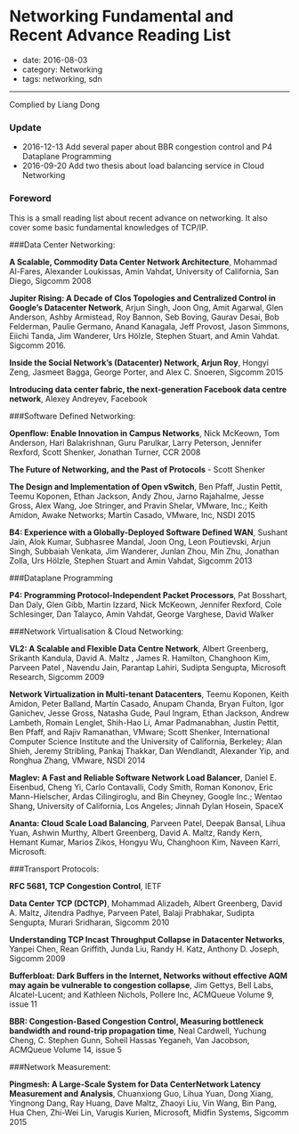 # Networking Fundamental and Recent Advance Reading List

- date: 2016-08-03
- category: Networking
- tags: networking, sdn

----------------

Complied by Liang Dong

### Update 

* 2016-12-13 Add several paper about BBR congestion control and P4 Dataplane Programming
* 2016-09-20 Add two thesis about load balancing service in Cloud Networking

### Foreword

This is a small reading list about recent advance on networking. It also cover some basic fundamental knowledges of TCP/IP.

###Data Center Networking:

**A Scalable, Commodity Data Center Network Architecture**, Mohammad Al-Fares, Alexander Loukissas, Amin Vahdat, University of California, San Diego, Sigcomm 2008

**Jupiter Rising: A Decade of Clos Topologies and Centralized Control in Google’s Datacenter Network**, Arjun Singh, Joon Ong, Amit Agarwal, Glen Anderson, Ashby Armistead, Roy Bannon, Seb Boving, Gaurav Desai, Bob Felderman, Paulie Germano, Anand Kanagala, Jeff Provost, Jason Simmons, Eiichi Tanda, Jim Wanderer, Urs Hölzle, Stephen Stuart, and Amin Vahdat. Sigcomm 2016.

**Inside the Social Network’s (Datacenter) Network, Arjun Roy**, Hongyi Zeng, Jasmeet Bagga, George Porter, and Alex C. Snoeren, Sigcomm 2015

**Introducing data center fabric, the next-generation Facebook data centre network**, Alexey Andreyev, Facebook

###Software Defined Networking:

**Openflow: Enable Innovation in Campus Networks**, Nick McKeown, Tom Anderson, Hari Balakrishnan, Guru Parulkar, Larry Peterson, Jennifer Rexford, Scott Shenker, Jonathan Turner, CCR 2008

**The Future of Networking, and the Past of Protocols** - Scott Shenker

**The Design and Implementation of Open vSwitch**, Ben Pfaff, Justin Pettit, Teemu Koponen, Ethan Jackson, Andy Zhou, Jarno Rajahalme, Jesse Gross, Alex Wang, Joe Stringer, and Pravin Shelar, VMware, Inc.; Keith Amidon, Awake Networks; Martín Casado, VMware, Inc, NSDI 2015

**B4: Experience with a Globally-Deployed Software Defined WAN**, Sushant Jain, Alok Kumar, Subhasree Mandal, Joon Ong, Leon Poutievski, Arjun Singh, Subbaiah Venkata, Jim Wanderer, Junlan Zhou, Min Zhu, Jonathan Zolla, Urs Hölzle, Stephen Stuart and Amin Vahdat, Sigcomm 2013

###Dataplane Programming

**P4: Programming Protocol-Independent Packet Processors**, Pat Bosshart, Dan Daly, Glen Gibb, Martin Izzard, Nick McKeown, Jennifer Rexford, Cole Schlesinger, Dan Talayco, Amin Vahdat, George Varghese, David Walker

###Network Virtualisation & Cloud Networking:

**VL2: A Scalable and Flexible Data Centre Network**, Albert Greenberg, Srikanth Kandula,  David A. Maltz , James R. Hamilton, Changhoon Kim, Parveen Patel , Navendu Jain, Parantap Lahiri, Sudipta Sengupta, Microsoft Research, Sigcomm 2009

**Network Virtualization in Multi-tenant Datacenters**, Teemu Koponen, Keith Amidon, Peter Balland, Martín Casado, Anupam Chanda, Bryan Fulton, Igor Ganichev, Jesse Gross, Natasha Gude, Paul Ingram, Ethan Jackson, Andrew Lambeth, Romain Lenglet, Shih-Hao Li, Amar Padmanabhan, Justin Pettit, Ben Pfaff, and Rajiv Ramanathan, VMware; Scott Shenker, International Computer Science Institute and the University of California, Berkeley; Alan Shieh, Jeremy Stribling, Pankaj Thakkar, Dan Wendlandt, Alexander Yip, and Ronghua Zhang, VMware, NSDI 2014

**Maglev: A Fast and Reliable Software Network Load Balancer**, Daniel E. Eisenbud, Cheng Yi, Carlo Contavalli, Cody Smith, Roman Kononov, Eric Mann-Hielscher, Ardas Cilingiroglu, and Bin Cheyney, Google Inc.; Wentao Shang, University of California, Los Angeles; Jinnah Dylan Hosein, SpaceX

**Ananta: Cloud Scale Load Balancing**, Parveen Patel, Deepak Bansal, Lihua Yuan, Ashwin Murthy, Albert Greenberg, David A. Maltz, Randy Kern, Hemant Kumar, Marios Zikos, Hongyu Wu, Changhoon Kim, Naveen Karri, Microsoft.

###Transport Protocols:

**RFC 5681, TCP Congestion Control**, IETF

**Data Center TCP (DCTCP)**, Mohammad Alizadeh, Albert Greenberg, David A. Maltz, Jitendra Padhye, Parveen Patel, Balaji Prabhakar, Sudipta Sengupta, Murari Sridharan, Sigcomm 2010

**Understanding TCP Incast Throughput Collapse in Datacenter Networks**, Yanpei Chen, Rean Griffith, Junda Liu, Randy H. Katz, Anthony D. Joseph, Sigcomm 2009

**Bufferbloat: Dark Buffers in the Internet, Networks without effective AQM may again be vulnerable to congestion collapse**, Jim Gettys, Bell Labs, Alcatel-Lucent; and Kathleen Nichols, Pollere Inc, ACMQueue Volume 9, issue 11

**BBR: Congestion-Based Congestion Control, Measuring bottleneck bandwidth and round-trip propagation time**, Neal Cardwell, Yuchung Cheng, C. Stephen Gunn, Soheil Hassas Yeganeh, Van Jacobson, ACMQueue Volume 14, issue 5

###Network Measurement:

**Pingmesh: A Large-Scale System for Data CenterNetwork Latency Measurement and Analysis**, Chuanxiong Guo, Lihua Yuan, Dong Xiang, Yingnong Dang, Ray Huang, Dave Maltz, Zhaoyi Liu, Vin Wang, Bin Pang, Hua Chen, Zhi-Wei Lin, Varugis Kurien, Microsoft, Midfin Systems, Sigcomm 2015

